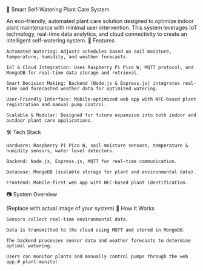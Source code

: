 🌱 Smart Self-Watering Plant Care System

An eco-friendly, automated plant care solution designed to optimize indoor plant maintenance with minimal user intervention. This system leverages IoT technology, real-time data analytics, and cloud connectivity to create an intelligent self-watering system.
🚀 Features

    Automated Watering: Adjusts schedules based on soil moisture, temperature, humidity, and weather forecasts.

    IoT & Cloud Integration: Uses Raspberry Pi Pico W, MQTT protocol, and MongoDB for real-time data storage and retrieval.

    Smart Decision Making: Backend (Node.js & Express.js) integrates real-time and forecasted weather data for optimized watering.

    User-Friendly Interface: Mobile-optimized web app with NFC-based plant registration and manual pump control.

    Scalable & Modular: Designed for future expansion into both indoor and outdoor plant care applications.

🛠️ Tech Stack

    Hardware: Raspberry Pi Pico W, soil moisture sensors, temperature & humidity sensors, water level detectors.

    Backend: Node.js, Express.js, MQTT for real-time communication.

    Database: MongoDB (scalable storage for plant and environmental data).

    Frontend: Mobile-first web app with NFC-based plant identification.

📷 System Overview

(Replace with actual image of your system)
📖 How It Works

    Sensors collect real-time environmental data.

    Data is transmitted to the cloud using MQTT and stored in MongoDB.

    The backend processes sensor data and weather forecasts to determine optimal watering.

    Users can monitor plants and manually control pumps through the web app.# plant-monitor
